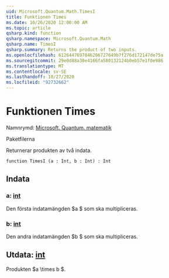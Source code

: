 ```yaml
---
uid: Microsoft.Quantum.Math.TimesI
title: Funktionen Times
ms.date: 10/26/2020 12:00:00 AM
ms.topic: article
qsharp.kind: function
qsharp.namespace: Microsoft.Quantum.Math
qsharp.name: TimesI
qsharp.summary: Returns the product of two inputs.
ms.openlocfilehash: 6126447697846206727649b7f276d172147de75a
ms.sourcegitcommit: 29e0d88a30e4166fa580132124b0eb57e1f0e986
ms.translationtype: MT
ms.contentlocale: sv-SE
ms.lasthandoff: 10/27/2020
ms.locfileid: "92732662"
---
```

# <a name="timesi-function"></a>Funktionen Times

Namnrymd: [Microsoft. Quantum. matematik](xref:Microsoft.Quantum.Math)

Paketfilerna [](https://nuget.org/packages/)


Returnerar produkten av två indata.

```qsharp
function TimesI (a : Int, b : Int) : Int
```


## <a name="input"></a>Indata

### <a name="a--int"></a>a: [int](xref:microsoft.quantum.lang-ref.int)

Den första indatamängden $a $ som ska multipliceras.


### <a name="b--int"></a>b: [int](xref:microsoft.quantum.lang-ref.int)

Den andra indatamängden $b $ som ska multipliceras.



## <a name="output--int"></a>Utdata: [int](xref:microsoft.quantum.lang-ref.int)

Produkten $a \times b $.